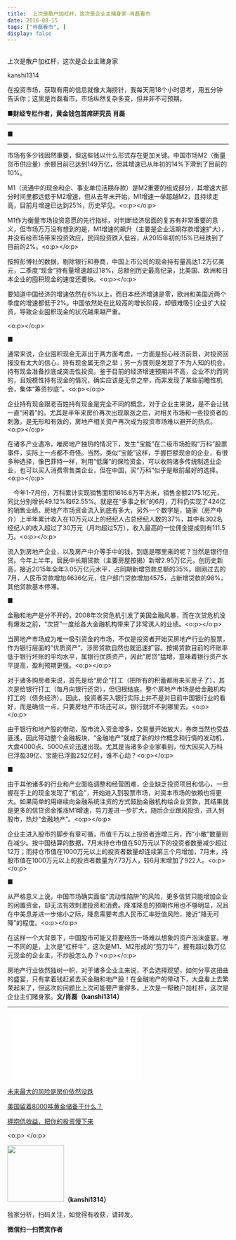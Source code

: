 ```yaml
---
title:  上次是散户加杠杆，这次是企业主赌身家-肖磊看市
date: 2016-08-15
tags: ["肖磊看市", ]
display: false
---
```



## 



上次是散户加杠杆，这次是企业主赌身家




kanshi1314




在投资市场，获取有用的信息就像大海捞针，我每天用18个小时思考，用五分钟告诉你；这里是肖磊看市，市场纵然复杂多变，但并非不可预期。




**■财经专栏作者，黄金钱包首席研究员 肖磊**

****

**■**

****

市场有多少钱固然重要，但这些钱以什么形式存在更加关键。中国市场M2（衡量货币供应量）余额目前已达到149万亿，但其增速已从年初的14%下滑到了目前的10%。



M1（流通中的现金和企、事业单位活期存款）是M2重要的组成部分，其增速大部分时间里都远低于M2增速，但从去年末开始，M1增速一举超越M2，且持续走高，目前月增速已达到25%，历史罕见。<o:p></o:p>



M1作为衡量市场投资意愿的先行指标，对判断经济层面的复苏有非常重要的意义，但市场万万没有想到的是，M1增速的飙升（主要是企业活期存款增速扩大），并没有给市场带来投资效应，民间投资跌入低谷，从2015年初的15%已经跌到了目前的2%。<o:p></o:p>



按照彭博社的数据，剔除银行和券商，中国上市公司的现金持有量高达1.2万亿美元，二季度“现金”持有量增速超过18%，总额创历史最高纪录，比美国、欧洲和日本企业的囤积现金的速度还要快。<o:p></o:p>

要知道中国经济的增速依然在6%以上，而日本经济增速是零，欧洲和美国近两个季度的增速都低于2%。中国依然处在比较高的增长阶段，却很难吸引企业扩大投资，导致企业囤积现金的状况越来越严重。

<o:p></o:p>

**■**



通常来说，企业囤积现金无非出于两方面考虑，一方面是担心经济前景，对投资回报没有太大的信心，持有现金属无奈之举；另一方面则是发现了不为人知的机会，持有现金准备抄底或突击性投资。鉴于目前的经济增速预期并不高，企业不约而同的，且规模性持有现金的情况，确实应该是无奈之举，而非发现了某些前瞻性机会，集体“筹资抄底”。<o:p></o:p>



企业持有现金跟老百姓持有现金是完全不同的概念，对于企业主来说，是不会让钱一直“闲着”的。尤其是半年来房价再次出现飙涨之后，对相关市场和一些投资者的刺激，是无形和有效的，房地产相关资产再次成为投资市场难以避开的热点。<o:p></o:p>



在诸多产业遇冷，唯房地产独热的情况下，发生“宝能”在二级市场抢购“万科”股票事件，实际上一点都不奇怪。当然，类似“宝能”这样，手握巨额现金的企业，有很多种选择，像巴菲特一样，利用“低廉”的保险资金，可以收购诸多传统制造业企业，也可以买入消费零售类企业，但在中国，买“万科”似乎是眼前最好的选择。<o:p></o:p>



　今年1-7月份，万科累计实现销售面积1616.6万平方米，销售金额2175.1亿元，同比分别增长49.12%和62.55%。就是在“多事之秋”的6月，万科仍实现了424亿的销售业绩。房地产市场资金流入到底有多大，另外一个数字是，链家（房产中介）上半年累计收入在10万元以上的经纪人占总经纪人数的37%，其中有302名经纪人的收入超过了30万元（月均超过5万），收入最高的一位佣金提成则有111.5万。<o:p></o:p>





流入到房地产企业，以及房产中介等手中的钱，到底是哪里来的呢？当然是银行信贷。今年上半年，居民中长期贷款（主要房屋按揭）新增2.95万亿元，创历史新高，接近2015年全年3.05万亿元水平，占同期新增贷款总额的35%。刚刚过去的7月，人民币贷款增加4636亿元，住户部门贷款增加4575，占新增贷款的98%，其他贷款基本停滞。



**■**



金融和地产是分不开的，2008年次贷危机引发了美国金融风暴，而在次贷危机没有爆发之前，“次贷”一度给各大金融机构带来了非常诱人的业绩。<o:p></o:p>



当房地产市场成为唯一吸引资金的市场，不仅是投资者开始买房地产行业的股票，作为银行层面的“优质资产”，涉房贷款自然也就迅速扩容。按揭贷款目前的坏账率低于银行坏账的平均水平，属银行优质资产，因此“房贷”猛增，意味着银行资产水平提高，盈利预期更强。<o:p></o:p>



对于诸多购房者来说，首先是给“房企”打工（把所有的积蓄都用来买房子了），其次是给银行打工（每月向银行还贷），但归根结底，整个房地产市场是给金融机构打工的（债务经济）。因此，投资者买入银行实际上并不是对目前中国银行业的看好，而是确信一点，只要房地产市场还可以，银行就坏不到哪里去。<o:p></o:p>



由于银行和地产股的带动，股市流入资金增多，交易量开始放大，券商当然也受益匪浅，因此带动整个金融板块，“金融地产”就成了新的炒作概念和行情的发动机，大盘4000点、5000点论迅速出现。尤其是当诸多企业家看到，恒大因买入万科已浮盈39亿、宝能已浮盈252亿时，谁不心动？<o:p></o:p>





**■**



由于其他诸多的行业和产业面临调整和经营困难，企业缺乏投资项目和信心，一旦握在手上的现金发现了“机会”，开始进入到股票市场，对资本市场的依赖也将更大。如果简单的用继续向金融系统注资的方式鼓励金融机构给企业贷款，其结果就是更多的信贷资金推涨M1增速，剪刀差进一步扩大，随后企业跟风投资，进入到股市，热炒“金融地产”。<o:p></o:p>



企业主进入股市的脚步有章可循，市值千万以上投资者连增三月，而“小散”数量则在减少。按中国结算的数据，7月末持仓市值在50万元以下的投资者数量减少超过12万；而持仓市值在1000万元以上的投资者数量却连续第三个月增加，7月末，持股市值在1000万元以上的投资者数量为7.73万人，较6月末增加了922人。<o:p></o:p>





**■**



从严格意义上说，中国市场确实面临“流动性陷阱”的风险，更多信贷只能增加企业的闲置资金，却无法有效刺激投资和消费。降准降息的预期作用也不够明显，况且在中美息差进一步缩小之际，降息需要考虑人民币汇率贬值风险，接近“降无可降”的程度。<o:p></o:p>

在这样一个大背景下，中国股市可能又将要经历一场难以想象的资产泡沫盛宴。唯一不同的是，上次是“杠杆牛”，这次是M1、M2形成的“剪刀牛”，握有超过数万亿元现金的企业主，不炒股怎么办？<o:p></o:p>

房地产行业依然独树一帜，对于诸多企业主来说，不会选择观望，如何分享这扭曲的盛宴，只有拿着钱赶紧去买金融和地产股！在金融地产的带动下，大盘看上去繁荣起来了，但这次的问题比上次可能要严重得多，上次是一帮散户加杠杆，这次是企业主们赌身家。**文/肖磊（kanshi1314）**

********

&nbsp;<iframe scrolling="no" frameborder="0" class="vote_iframe js_editor_vote_card" data-display-src="/cgi-bin/readtemplate?t=vote/vote-new_tmpl&amp;__biz=MjM5MDU4MjY2MA==&amp;supervoteid=4449516&amp;token=548643068&amp;lang=zh_CN" src="/mp/newappmsgvote?action=show&amp;__biz=MjM5MDU4MjY2MA==&amp;supervoteid=4449516#wechat_redirect" data-supervoteid="4449516" allowfullscreen="" data-display-style="font-family: 宋体; font-size: 14pt; text-indent: 28pt; line-height: 1.6; height: 199px;"></iframe>



[未来最大的风险是房价依然没跌](http://mp.weixin.qq.com/s?__biz=MjM5MDU4MjY2MA==&amp;mid=2652854036&amp;idx=1&amp;sn=7149f755e46f90244d419b8bcb1c31e2&amp;scene=21#wechat_redirect)

[美国留着8000吨黄金储备干什么？](http://mp.weixin.qq.com/s?__biz=MjM5MDU4MjY2MA==&amp;mid=2652854055&amp;idx=1&amp;sn=1a80efaf7a017507369774e293aabce6&amp;scene=21#wechat_redirect)

[拥抱低收益，把你的投资慢下来](http://mp.weixin.qq.com/s?__biz=MjM5MDU4MjY2MA==&amp;mid=2652854051&amp;idx=1&amp;sn=61ca6fe3da17c45f5eb0809639ea1011&amp;scene=21#wechat_redirect)

<o:p>&nbsp;</o:p>

<img data-s="300,640" data-type="png" data-ratio="1" data-w="129" width="129px" src="http://mmbiz.qpic.cn/mmbiz/rIYcHn0KrPQ4nqiakSpAnZPNSBYdTtpdCELmtbN8iasCKX0AXDKwVJIq1gWcaGVbdt83BgU9ibs9W4vKo34H3ZOBw/0?" style="height: 129px !important; box-sizing: border-box !important; word-wrap: break-word !important; visibility: visible !important; width: 129px !important;"/>**（kanshi1314）**

 独家分析，扫码关注，如觉得有收获，请转发。




**微信扫一扫赞赏作者**